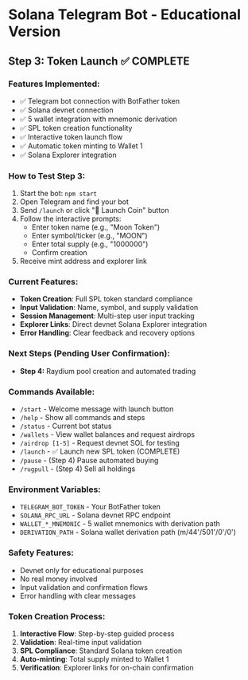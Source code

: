 # Solana Telegram Bot - Educational Version

## Step 3: Token Launch ✅ COMPLETE

### Features Implemented:
- ✅ Telegram bot connection with BotFather token
- ✅ Solana devnet connection 
- ✅ 5 wallet integration with mnemonic derivation
- ✅ SPL token creation functionality
- ✅ Interactive token launch flow
- ✅ Automatic token minting to Wallet 1
- ✅ Solana Explorer integration

### How to Test Step 3:
1. Start the bot: `npm start`
2. Open Telegram and find your bot
3. Send `/launch` or click "🚀 Launch Coin" button
4. Follow the interactive prompts:
   - Enter token name (e.g., "Moon Token")
   - Enter symbol/ticker (e.g., "MOON")
   - Enter total supply (e.g., "1000000")
   - Confirm creation
5. Receive mint address and explorer link

### Current Features:
- **Token Creation**: Full SPL token standard compliance
- **Input Validation**: Name, symbol, and supply validation
- **Session Management**: Multi-step user input tracking
- **Explorer Links**: Direct devnet Solana Explorer integration
- **Error Handling**: Clear feedback and recovery options

### Next Steps (Pending User Confirmation):
- **Step 4:** Raydium pool creation and automated trading

### Commands Available:
- `/start` - Welcome message with launch button
- `/help` - Show all commands and steps
- `/status` - Current bot status
- `/wallets` - View wallet balances and request airdrops
- `/airdrop [1-5]` - Request devnet SOL for testing
- `/launch` - ✅ Launch new SPL token (COMPLETE)
- `/pause` - (Step 4) Pause automated buying
- `/rugpull` - (Step 4) Sell all holdings

### Environment Variables:
- `TELEGRAM_BOT_TOKEN` - Your BotFather token
- `SOLANA_RPC_URL` - Solana devnet RPC endpoint
- `WALLET_*_MNEMONIC` - 5 wallet mnemonics with derivation path
- `DERIVATION_PATH` - Solana wallet derivation path (m/44'/501'/0'/0')

### Safety Features:
- Devnet only for educational purposes
- No real money involved
- Input validation and confirmation flows
- Error handling with clear messages

### Token Creation Process:
1. **Interactive Flow**: Step-by-step guided process
2. **Validation**: Real-time input validation
3. **SPL Compliance**: Standard Solana token creation
4. **Auto-minting**: Total supply minted to Wallet 1
5. **Verification**: Explorer links for on-chain confirmation